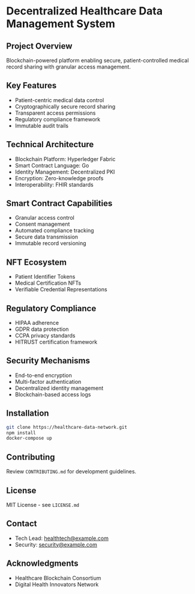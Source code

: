 # Decentralized Healthcare Data Management System

## Project Overview
Blockchain-powered platform enabling secure, patient-controlled medical record sharing with granular access management.

## Key Features
- Patient-centric medical data control
- Cryptographically secure record sharing
- Transparent access permissions
- Regulatory compliance framework
- Immutable audit trails

## Technical Architecture
- Blockchain Platform: Hyperledger Fabric
- Smart Contract Language: Go
- Identity Management: Decentralized PKI
- Encryption: Zero-knowledge proofs
- Interoperability: FHIR standards

## Smart Contract Capabilities
- Granular access control
- Consent management
- Automated compliance tracking
- Secure data transmission
- Immutable record versioning

## NFT Ecosystem
- Patient Identifier Tokens
- Medical Certification NFTs
- Verifiable Credential Representations

## Regulatory Compliance
- HIPAA adherence
- GDPR data protection
- CCPA privacy standards
- HITRUST certification framework

## Security Mechanisms
- End-to-end encryption
- Multi-factor authentication
- Decentralized identity management
- Blockchain-based access logs

## Installation
```bash
git clone https://healthcare-data-network.git
npm install
docker-compose up
```

## Contributing
Review `CONTRIBUTING.md` for development guidelines.

## License
MIT License - see `LICENSE.md`

## Contact
- Tech Lead: healthtech@example.com
- Security: security@example.com

## Acknowledgments
- Healthcare Blockchain Consortium
- Digital Health Innovators Network
